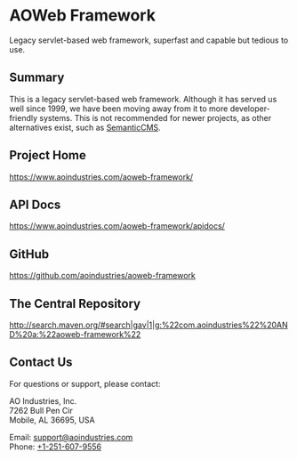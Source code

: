# AOWeb Framework
Legacy servlet-based web framework, superfast and capable but tedious to use.
## Summary
This is a legacy servlet-based web framework.  Although it has served us well
since 1999, we have been moving away from it to more developer-friendly
systems.  This is not recommended for newer projects, as other alternatives
exist, such as [SemanticCMS](https://semanticcms.com/).
## Project Home
https://www.aoindustries.com/aoweb-framework/
## API Docs
https://www.aoindustries.com/aoweb-framework/apidocs/
## GitHub
https://github.com/aoindustries/aoweb-framework
## The Central Repository
http://search.maven.org/#search|gav|1|g:%22com.aoindustries%22%20AND%20a:%22aoweb-framework%22
## Contact Us
For questions or support, please contact:

AO Industries, Inc.  
7262 Bull Pen Cir  
Mobile, AL 36695, USA  
  
Email: [support@aoindustries.com](mailto:support@aoindustries.com)  
Phone: [+1-251-607-9556](tel:+1-251-607-9556)
